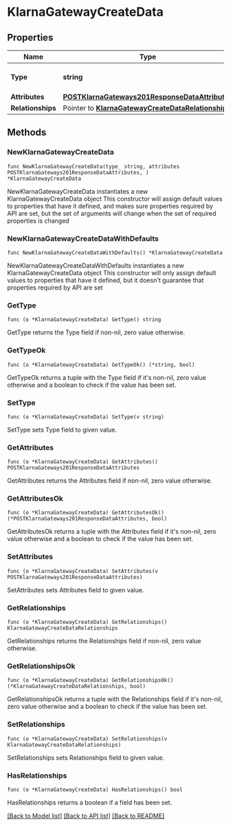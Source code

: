 # KlarnaGatewayCreateData

## Properties

Name | Type | Description | Notes
------------ | ------------- | ------------- | -------------
**Type** | **string** | The resource&#39;s type | [default to "klarna_gateways"]
**Attributes** | [**POSTKlarnaGateways201ResponseDataAttributes**](POSTKlarnaGateways201ResponseDataAttributes.md) |  | 
**Relationships** | Pointer to [**KlarnaGatewayCreateDataRelationships**](KlarnaGatewayCreateDataRelationships.md) |  | [optional] 

## Methods

### NewKlarnaGatewayCreateData

`func NewKlarnaGatewayCreateData(type_ string, attributes POSTKlarnaGateways201ResponseDataAttributes, ) *KlarnaGatewayCreateData`

NewKlarnaGatewayCreateData instantiates a new KlarnaGatewayCreateData object
This constructor will assign default values to properties that have it defined,
and makes sure properties required by API are set, but the set of arguments
will change when the set of required properties is changed

### NewKlarnaGatewayCreateDataWithDefaults

`func NewKlarnaGatewayCreateDataWithDefaults() *KlarnaGatewayCreateData`

NewKlarnaGatewayCreateDataWithDefaults instantiates a new KlarnaGatewayCreateData object
This constructor will only assign default values to properties that have it defined,
but it doesn't guarantee that properties required by API are set

### GetType

`func (o *KlarnaGatewayCreateData) GetType() string`

GetType returns the Type field if non-nil, zero value otherwise.

### GetTypeOk

`func (o *KlarnaGatewayCreateData) GetTypeOk() (*string, bool)`

GetTypeOk returns a tuple with the Type field if it's non-nil, zero value otherwise
and a boolean to check if the value has been set.

### SetType

`func (o *KlarnaGatewayCreateData) SetType(v string)`

SetType sets Type field to given value.


### GetAttributes

`func (o *KlarnaGatewayCreateData) GetAttributes() POSTKlarnaGateways201ResponseDataAttributes`

GetAttributes returns the Attributes field if non-nil, zero value otherwise.

### GetAttributesOk

`func (o *KlarnaGatewayCreateData) GetAttributesOk() (*POSTKlarnaGateways201ResponseDataAttributes, bool)`

GetAttributesOk returns a tuple with the Attributes field if it's non-nil, zero value otherwise
and a boolean to check if the value has been set.

### SetAttributes

`func (o *KlarnaGatewayCreateData) SetAttributes(v POSTKlarnaGateways201ResponseDataAttributes)`

SetAttributes sets Attributes field to given value.


### GetRelationships

`func (o *KlarnaGatewayCreateData) GetRelationships() KlarnaGatewayCreateDataRelationships`

GetRelationships returns the Relationships field if non-nil, zero value otherwise.

### GetRelationshipsOk

`func (o *KlarnaGatewayCreateData) GetRelationshipsOk() (*KlarnaGatewayCreateDataRelationships, bool)`

GetRelationshipsOk returns a tuple with the Relationships field if it's non-nil, zero value otherwise
and a boolean to check if the value has been set.

### SetRelationships

`func (o *KlarnaGatewayCreateData) SetRelationships(v KlarnaGatewayCreateDataRelationships)`

SetRelationships sets Relationships field to given value.

### HasRelationships

`func (o *KlarnaGatewayCreateData) HasRelationships() bool`

HasRelationships returns a boolean if a field has been set.


[[Back to Model list]](../README.md#documentation-for-models) [[Back to API list]](../README.md#documentation-for-api-endpoints) [[Back to README]](../README.md)


